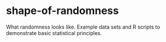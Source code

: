 shape-of-randomness
===================

What randomness looks like. Example data sets and R scripts to demonstrate basic statistical principles.
